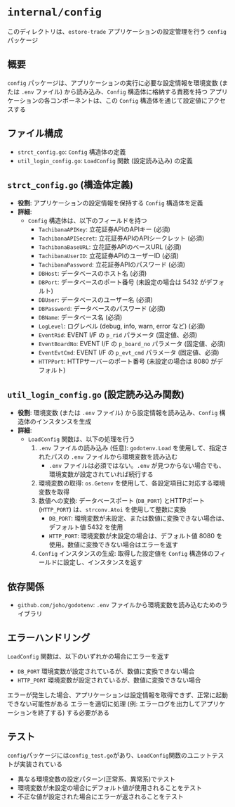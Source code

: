 # `internal/config`

このディレクトリは、`estore-trade` アプリケーションの設定管理を行う `config` パッケージ

## 概要

`config` パッケージは、アプリケーションの実行に必要な設定情報を環境変数 (または `.env` ファイル) から読み込み、`Config` 構造体に格納する責務を持つ
アプリケーションの各コンポーネントは、この `Config` 構造体を通じて設定値にアクセスする

## ファイル構成

*   `strct_config.go`: `Config` 構造体の定義
*   `util_login_config.go`: `LoadConfig` 関数 (設定読み込み) の定義

## `strct_config.go` (構造体定義)

*   **役割**: アプリケーションの設定情報を保持する `Config` 構造体を定義
*   **詳細**:
    *   `Config` 構造体は、以下のフィールドを持つ
        *   `TachibanaAPIKey`: 立花証券APIのAPIキー (必須)
        *   `TachibanaAPISecret`: 立花証券APIのAPIシークレット (必須)
        *   `TachibanaBaseURL`: 立花証券APIのベースURL (必須)
        *   `TachibanaUserID`: 立花証券APIのユーザーID (必須)
        *   `TachibanaPassword`: 立花証券APIのパスワード (必須)
        *   `DBHost`: データベースのホスト名 (必須)
        *   `DBPort`: データベースのポート番号 (未設定の場合は 5432 がデフォルト)
        *   `DBUser`: データベースのユーザー名 (必須)
        *   `DBPassword`: データベースのパスワード (必須)
        *   `DBName`: データベース名 (必須)
        *   `LogLevel`: ログレベル (debug, info, warn, error など) (必須)
        *   `EventRid`: EVENT I/F の `p_rid` パラメータ (固定値、必須)
        *   `EventBoardNo`: EVENT I/F の `p_board_no` パラメータ (固定値、必須)
        *   `EventEvtCmd`: EVENT I/F の `p_evt_cmd` パラメータ (固定値、必須)
        *   `HTTPPort`: HTTPサーバーのポート番号 (未設定の場合は 8080 がデフォルト)

## `util_login_config.go` (設定読み込み関数)

*   **役割**: 環境変数 (または `.env` ファイル) から設定情報を読み込み、`Config` 構造体のインスタンスを生成
*   **詳細**:
    *   `LoadConfig` 関数は、以下の処理を行う
        1.  `.env` ファイルの読み込み (任意): `godotenv.Load` を使用して、指定されたパスの `.env` ファイルから環境変数を読み込む
            *   `.env` ファイルは必須ではない。`.env` が見つからない場合でも、環境変数が設定されていれば続行する
        2.  環境変数の取得: `os.Getenv` を使用して、各設定項目に対応する環境変数を取得
        3.  数値への変換: データベースポート (`DB_PORT`) とHTTPポート (`HTTP_PORT`) は、`strconv.Atoi` を使用して整数に変換
            *   `DB_PORT`: 環境変数が未設定、または数値に変換できない場合は、デフォルト値 5432 を使用
            *   `HTTP_PORT`: 環境変数が未設定の場合は、デフォルト値 8080 を使用。数値に変換できない場合はエラーを返す
        4.  `Config` インスタンスの生成: 取得した設定値を `Config` 構造体のフィールドに設定し、インスタンスを返す

## 依存関係

*   `github.com/joho/godotenv`: `.env` ファイルから環境変数を読み込むためのライブラリ

## エラーハンドリング

`LoadConfig` 関数は、以下のいずれかの場合にエラーを返す

*   `DB_PORT` 環境変数が設定されているが、数値に変換できない場合
*   `HTTP_PORT` 環境変数が設定されているが、数値に変換できない場合

エラーが発生した場合、アプリケーションは設定情報を取得できず、正常に起動できない可能性がある
エラーを適切に処理 (例: エラーログを出力してアプリケーションを終了する) する必要がある

## テスト
`config`パッケージには`config_test.go`があり、`LoadConfig`関数のユニットテストが実装されている
* 異なる環境変数の設定パターン(正常系、異常系)でテスト
* 環境変数が未設定の場合にデフォルト値が使用されることをテスト
* 不正な値が設定された場合にエラーが返されることをテスト

